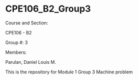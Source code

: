 # CPE106_B2_Group3

Course and Section:

CPE106 - B2

Group #: 3

Members:

Parulan, Daniel Louis M.

This is the repository for Module 1 Group 3 Machine problem